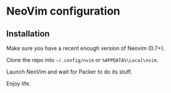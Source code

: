 # NeoVim configuration

## Installation

Make sure you have a recent enough version of Neovim (0.7+).

Clone the repo into `~/.config/nvim` or `%APPDATA%\Local\nvim`.

Launch NeoVim and wait for Packer to do its stuff.

Enjoy life.
